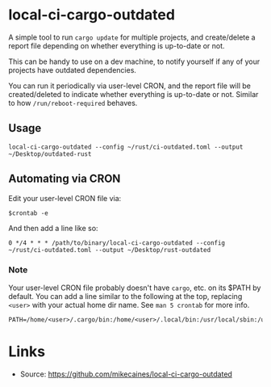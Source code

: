 # local-ci-cargo-outdated

A simple tool to run `cargo update` for multiple projects, and create/delete a report file depending on whether 
everything is up-to-date or not. 

This can be handy to use on a dev machine, to notify yourself if any of your projects have outdated dependencies.

You can run it periodically via user-level CRON, and the report file will be created/deleted to indicate whether 
everything is up-to-date or not. Similar to how `/run/reboot-required` behaves.

## Usage
```
local-ci-cargo-outdated --config ~/rust/ci-outdated.toml --output ~/Desktop/outdated-rust
```

## Automating via CRON
Edit your user-level CRON file via:
```
$crontab -e
```

And then add a line like so:
```
0 */4 * * * /path/to/binary/local-ci-cargo-outdated --config ~/rust/ci-outdated.toml --output ~/Desktop/rust-outdated
```

### Note
Your user-level CRON file probably doesn't have `cargo`, etc. on its $PATH by default. 
You can add a line similar to the following at the top, replacing `<user>` with your actual home dir name.
See `man 5 crontab` for more info.
```
PATH=/home/<user>/.cargo/bin:/home/<user>/.local/bin:/usr/local/sbin:/usr/local/bin:/usr/sbin:/usr/bin:/sbin:/bin
```

# Links
- Source: https://github.com/mikecaines/local-ci-cargo-outdated

